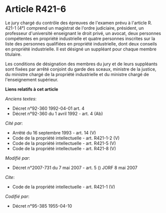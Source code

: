 # Article R421-6

Le jury chargé du contrôle des épreuves de l'examen prévu à l'article R. 421-1 (4°) comprend un magistrat de l'ordre
judiciaire, président, un professeur d'université enseignant le droit privé, un avocat, deux personnes compétentes en
propriété industrielle et quatre personnes inscrites sur la liste des personnes qualifiées en propriété industrielle, dont
deux conseils en propriété industrielle. Il est désigné un suppléant pour chaque membre titulaire. 

Les conditions de désignation des membres du jury et de leurs suppléants sont fixées par arrêté conjoint du garde des sceaux,
ministre de la justice, du ministre chargé de la propriété industrielle et du ministre chargé de l'enseignement supérieur.

**Liens relatifs à cet article**

_Anciens textes_:

  - Décret n°92-360 1992-04-01 art. 4
  - Décret n°92-360 du 1 avril 1992 - art. 4 (Ab)

_Cité par_:

  - Arrêté du 16 septembre 1993 - art. 14 (V)
  - Code de la propriété intellectuelle - art. R421-1-2 (V)
  - Code de la propriété intellectuelle - art. R421-5 (V)
  - Code de la propriété intellectuelle - art. R421-8 (V)

_Modifié par_:

  - Décret n°2007-731 du 7 mai 2007 - art. 5 () JORF 8 mai 2007

_Cite_:

  - Code de la propriété intellectuelle - art. R421-1 (V)

_Codifié par_:

  - Décret n°95-385 1955-04-10
